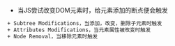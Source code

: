 + 当JS尝试改变DOM元素时，给元素添加的断点便会触发
```html
+ Subtree Modifications，当添加，改变，删除子元素时触发
+ Attributes Modifications，当元素属性被改变时触发
+ Node Removal，当移除元素时触发
```
